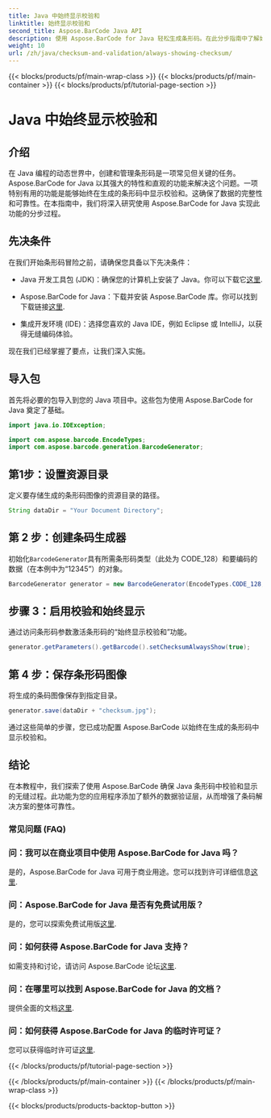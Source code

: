 ```yaml
---
title: Java 中始终显示校验和
linktitle: 始终显示校验和
second_title: Aspose.BarCode Java API
description: 使用 Aspose.BarCode for Java 轻松生成条形码。在此分步指南中了解如何始终显示校验和以增强数据完整性。
weight: 10
url: /zh/java/checksum-and-validation/always-showing-checksum/
---
```


{{< blocks/products/pf/main-wrap-class >}}
{{< blocks/products/pf/main-container >}}
{{< blocks/products/pf/tutorial-page-section >}}

# Java 中始终显示校验和


## 介绍

在 Java 编程的动态世界中，创建和管理条形码是一项常见但关键的任务。 Aspose.BarCode for Java 以其强大的特性和直观的功能来解决这个问题。一项特别有用的功能是能够始终在生成的条形码中显示校验和。这确保了数据的完整性和可靠性。在本指南中，我们将深入研究使用 Aspose.BarCode for Java 实现此功能的分步过程。

## 先决条件

在我们开始条形码冒险之前，请确保您具备以下先决条件：

-  Java 开发工具包 (JDK)：确保您的计算机上安装了 Java。你可以下载它[这里](https://www.oracle.com/java/technologies/javase-downloads.html).

- Aspose.BarCode for Java：下载并安装 Aspose.BarCode 库。你可以找到下载链接[这里](https://releases.aspose.com/barcode/java/).

- 集成开发环境 (IDE)：选择您喜欢的 Java IDE，例如 Eclipse 或 IntelliJ，以获得无缝编码体验。

现在我们已经掌握了要点，让我们深入实施。

## 导入包

首先将必要的包导入到您的 Java 项目中。这些包为使用 Aspose.BarCode for Java 奠定了基础。

```java
import java.io.IOException;

import com.aspose.barcode.EncodeTypes;
import com.aspose.barcode.generation.BarcodeGenerator;
```

## 第1步：设置资源目录

定义要存储生成的条形码图像的资源目录的路径。

```java
String dataDir = "Your Document Directory";
```

## 第 2 步：创建条码生成器

初始化`BarcodeGenerator`具有所需条形码类型（此处为 CODE_128）和要编码的数据（在本例中为“12345”）的对象。

```java
BarcodeGenerator generator = new BarcodeGenerator(EncodeTypes.CODE_128, "12345");
```

## 步骤 3：启用校验和始终显示

通过访问条形码参数激活条形码的“始终显示校验和”功能。

```java
generator.getParameters().getBarcode().setChecksumAlwaysShow(true);
```

## 第 4 步：保存条形码图像

将生成的条码图像保存到指定目录。

```java
generator.save(dataDir + "checksum.jpg");
```

通过这些简单的步骤，您已成功配置 Aspose.BarCode 以始终在生成的条形码中显示校验和。

## 结论

在本教程中，我们探索了使用 Aspose.BarCode 确保 Java 条形码中校验和显示的无缝过程。此功能为您的应用程序添加了额外的数据验证层，从而增强了条码解决方案的整体可靠性。

### 常见问题 (FAQ)

### 问：我可以在商业项目中使用 Aspose.BarCode for Java 吗？
是的，Aspose.BarCode for Java 可用于商业用途。您可以找到许可详细信息[这里](https://purchase.aspose.com/buy).

### 问：Aspose.BarCode for Java 是否有免费试用版？
是的，您可以探索免费试用版[这里](https://releases.aspose.com/).

### 问：如何获得 Aspose.BarCode for Java 支持？
如需支持和讨论，请访问 Aspose.BarCode 论坛[这里](https://forum.aspose.com/c/barcode/13).

### 问：在哪里可以找到 Aspose.BarCode for Java 的文档？
提供全面的文档[这里](https://reference.aspose.com/barcode/java/).

### 问：如何获得 Aspose.BarCode for Java 的临时许可证？
您可以获得临时许可证[这里](https://purchase.aspose.com/temporary-license/).


{{< /blocks/products/pf/tutorial-page-section >}}

{{< /blocks/products/pf/main-container >}}
{{< /blocks/products/pf/main-wrap-class >}}

{{< blocks/products/products-backtop-button >}}
